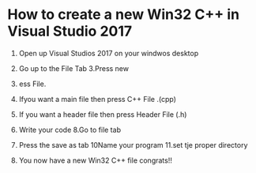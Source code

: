 # How to create a new Win32 C++ in Visual Studio 2017 

1. Open up Visual Studios 2017 on your windwos desktop

2. Go up to the File Tab 
3.Press new 
4. ess File. 
5. Ifyou want a main file then press C++ File .(cpp)
6. If you want a header file then press Header File (.h)
7. Write your code
8.Go to file tab
9. Press the save as tab 
10Name your program 
11.set tje proper directory 
12. You now have a new Win32 C++ file congrats!!
